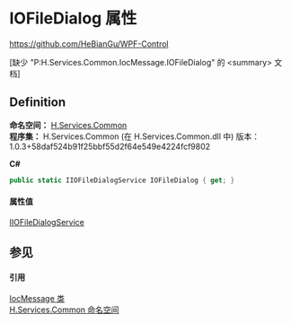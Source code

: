 # IOFileDialog 属性
https://github.com/HeBianGu/WPF-Control

\[缺少 "P:H.Services.Common.IocMessage.IOFileDialog" 的 &lt;summary&gt; 文档\]



## Definition
**命名空间：** <a href="b9cdd84f-6623-a51a-f53b-465103ced202">H.Services.Common</a>  
**程序集：** H.Services.Common (在 H.Services.Common.dll 中) 版本：1.0.3+58daf524b91f25bbf55d2f64e549e4224fcf9802

**C#**
``` C#
public static IIOFileDialogService IOFileDialog { get; }
```



#### 属性值
<a href="bcdcc301-223d-0d36-5ba1-0ddfb1c22deb">IIOFileDialogService</a>

## 参见


#### 引用
<a href="99e1ae6e-b437-8627-58dd-72c23514d5b3">IocMessage 类</a>  
<a href="b9cdd84f-6623-a51a-f53b-465103ced202">H.Services.Common 命名空间</a>  
